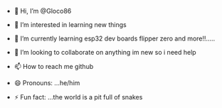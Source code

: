 - 👋 Hi, I’m @Gloco86
- 👀 I’m interested in learning new things 
- 🌱 I’m currently learning esp32 dev boards flipper zero and more!!.....
  
- 💞️ I’m looking to collaborate on anything im new so i need help
- 📫 How to reach me github
- 😄 Pronouns: ...he/him
- ⚡ Fun fact: ...the world is a pit full of snakes  

<!---
Gloco86/Gloco86 is a ✨ special ✨ repository because its `README.md` (this file) appears on your GitHub profile.
You can click the Preview link to take a look at your changes.
--->

